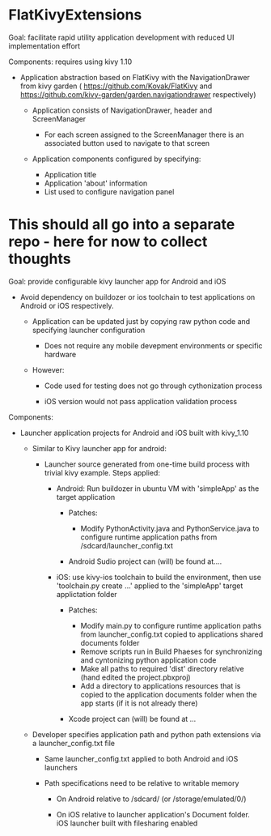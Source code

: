 # FlatKivyExtensions


Goal: facilitate rapid utility application development with reduced UI implementation effort

Components: requires using kivy 1.10

- Application abstraction based on FlatKivy with the NavigationDrawer from kivy garden ( https://github.com/Kovak/FlatKivy and https://github.com/kivy-garden/garden.navigationdrawer respectively)

    - Application consists of NavigationDrawer, header and ScreenManager
    
       - For each screen assigned to the ScreenManager there is an associated button used to navigate to that screen
    
    - Application components configured by specifying:
    
        - Application title
        - Application 'about' information
        - List used to configure navigation panel 


# This should all go into a separate repo - here for now to collect thoughts

Goal: provide configurable kivy launcher app for Android and iOS

- Avoid dependency on buildozer or ios toolchain to test applications on Android or iOS respectively.

    - Application can be updated just by copying raw python code and specifying launcher configuration 

        - Does not require any mobile devepment environments or specific hardware

     - However: 
        
         - Code used for testing does not go through cythonization process

         - iOS version would not pass application validation process

Components:

- Launcher application projects for Android and iOS built with kivy_1.10

    - Similar to Kivy launcher app for android:
    
        - Launcher source generated from one-time build process with trivial kivy example.  Steps applied:
        
            - Android: Run buildozer in ubuntu VM with 'simpleApp' as the target application
            
                - Patches: 
                    - Modify PythonActivity.java and PythonService.java to configure runtime application paths from /sdcard/launcher_config.txt
                
                - Android Sudio project can (will) be found at.... <android studio project>
            
            - iOS: use kivy-ios toolchain to build the environment, then use 'toolchain.py create ...' applied to the 'simpleApp' target applictation folder
            
                - Patches: 
                    - Modify main.py to configure runtime application paths from launcher_config.txt copied to applications shared documents folder
                    - Remove scripts run in Build Phaeses for synchronizing and cyntonizing python application code 
                    - Make all paths to required 'dist' directory relative (hand edited the project.pbxproj)
                    - Add a directory to applications resources that is copied to the application documents folder when the app starts (if it is not already there)
                
                - Xcode project can (will) be found at ... <xcode project>

    - Developer specifies application path and python path extensions via a launcher_config.txt file
    
        - Same launcher_config.txt applied to both Android and iOS launchers
        
        - Path specifications need to be relative to writable memory
        
            - On Android relative to /sdcard/  (or /storage/emulated/0/)
            
            - On iOS relative to launcher application's Document folder.  iOS launcher built with filesharing enabled

